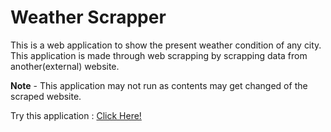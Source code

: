 # Weather Scrapper

This is a web application to show the present weather condition of any city. This application is made through web scrapping by scrapping data from another(external) website.

<b>Note</b> - This application may not run as contents may get changed of the scraped website.

Try this application : <a href="http://ankitkaushal.000webhostapp.com/weather-scrapper/">Click Here!</a>

